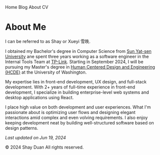 Home Blog About CV

# About Me

I can be referred to as Shay or Xueyi 雪昳.

I obtained my Bachelor's degree in Computer Science from [Sun Yat-sen University](https://www.sysu.edu.cn/sysuen/) ane spent three years working as a software engineer in the Internal Tools Team at [TP-Link](https://www.tp-link.com/us/). Starting in September 2024, I will be pursuing my Master's degree in [Human Centered Design and Engineering (HCDE)](https://www.hcde.washington.edu/) at the University of Washington.

My expertise lies in front-end development, UX design, and full-stack development. With 2+ years of full-time experience in front-end development, I specialize in building enterprise-level web systems and desktop applications using React. 

I place high value on both development and user experiences. What I'm passionate about is optimizing user flows and designing elegant interactions amid complex and even volving requirements. I also enjoy keeping development neat by building well-structured software based on design patterns.


*Last updated on Jun 19, 2024*

© 2024 Shay Duan All rights reserved.
